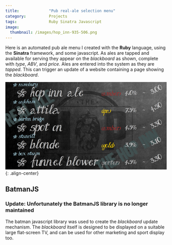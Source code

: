 ```yaml
---
title:             "Pub real-ale selection menu"
category:          Projects
tags:              Ruby Sinatra Javascript
image:
  thumbnail: /images/hop_inn-935-506.png
---
```


Here is an automated pub ale menu I created with the **Ruby** language, using the **Sinatra** framework, and some javascript. As ales are tapped and available for serving they appear on the *blackboard* as shown, complete with *type*, *ABV*, and *price*. Ales are entered into the system as they are *tapped*. This can trigger an update of a website containing a page showing the *blackboard*.

![center-aligned-image](/images/hop_inn-935-506.png){: .align-center}

## BatmanJS

### **Update: Unfortunately the BatmanJS library is no longer maintained**

The batman javascript library was used to create the *blackboard* update mechanism. The *blackboard* itself is designed to be displayed on a suitable large flat-screen TV, and can be used for other marketing and sport display too.

